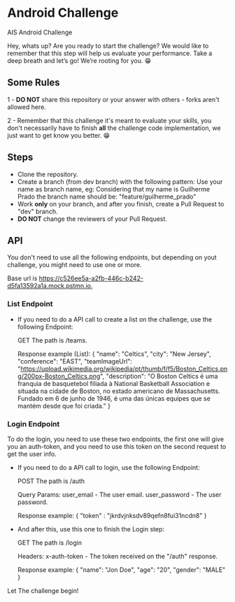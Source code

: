 # Android Challenge

AIS Android Challenge

Hey, whats up? Are you ready to start the challenge? We would like to remember that this step will help us evaluate your performance. Take a deep breath and let’s go!
We’re rooting for you. 😁

## Some Rules

1 - **DO NOT** share this repository or your answer with others - forks aren't allowed here.

2 - Remember that this challenge it's meant to evaluate your skills, you don't necessarily have to finish **all** the challenge code implementation, we just want to get know you better. 😁

## Steps

- Clone the repository.
- Create a branch (from dev branch) with the following pattern:
  Use your name as branch name, eg:
  Considering that my name is Guilherme Prado the branch name should be: "feature/guilherme_prado"
- Work **only** on your branch, and after you finish, create a Pull Request to "dev" branch.
- **DO NOT** change the reviewers of your Pull Request.

## API

You don't need to use all the following endpoints, but depending on yout challenge, you might need to use one or more.

Base url is https://c526ee5a-a2fb-446c-b242-d5fa13592a1a.mock.pstmn.io,

### List Endpoint
- If you need to do a API call to create a list on the challenge, use the following Endpoint:
  
  GET
  The path is /teams.
  
  Response example (List):
  {
    "name": "Celtics",
    "city": "New Jersey",
    "conference": "EAST",
    "teamImageUrl": "https://upload.wikimedia.org/wikipedia/pt/thumb/f/f5/Boston_Celtics.png/200px-Boston_Celtics.png",
    "description": "O Boston Celtics é uma franquia de basquetebol filiada à National Basketball Association e situada na
      cidade de Boston, no estado americano de Massachusetts. Fundado em 6 de junho de 1946, é uma das únicas equipes que se
      mantém desde que foi criada."
  }
  
### Login Endpoint
 To do the login, you need to use these two endpoints, the first one will give you an auth-token, and you need to use this token on the second request to get the user info.

- If you need to do a API call to login, use the following Endpoint:
  
  POST
  The path is /auth
  
  Query Params:
  user_email - The user email.
  user_password - The user password.
  
  Response example:
  {
    "token" : "jkrdvjnksdv89qefn8fui31ncdn8"
  }
  
- And after this, use this one to finish the Login step:
 
  GET
  The path is /login
  
  Headers:
  x-auth-token - The token received on the "/auth" response.
  
  Response example:
  {
    "name": "Jon Doe",
    "age": "20",
    "gender": "MALE"
  }

Let The challenge begin!
